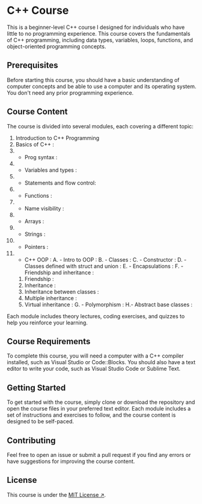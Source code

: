 # C++ Course

This is a beginner-level C++ course I designed for individuals who have little to no programming experience. This course covers the fundamentals of C++ programming, including data types, variables, loops, functions, and object-oriented programming concepts.

## Prerequisites

Before starting this course, you should have a basic understanding of computer concepts and be able to use a computer and its operating system. You don't need any prior programming experience.

## Course Content

The course is divided into several modules, each covering a different topic:

1. Introduction to C++ Programming
2. Basics of C++ :
  1. - Prog syntax :
  2. - Variables and types :
  3. - Statements and flow control:
  4. - Functions :
  5. - Name visibility :
  6. - Arrays :
  7. - Strings :
  8. - Pointers :
  9. - C++ OOP :
    A. - Intro to OOP :
    B. - Classes :
    C. - Constructor :
    D. - Classes defined with struct and union :
    E. - Encapsulations :
    F. - Friendship and inheritance :
      1. Friendship :
      2. Inheritance :
      3. Inheritance between classes :
      4. Multiple inheritance :
      5. Virtual inheritance :
    G. - Polymorphism :
    H.- Abstract base classes :

Each module includes theory lectures, coding exercises, and quizzes to help you reinforce your learning.

## Course Requirements

To complete this course, you will need a computer with a C++ compiler installed, such as Visual Studio or Code::Blocks. You should also have a text editor to write your code, such as Visual Studio Code or Sublime Text.

## Getting Started

To get started with the course, simply clone or download the repository and open the course files in your preferred text editor. Each module includes a set of instructions and exercises to follow, and the course content is designed to be self-paced.

## Contributing

Feel free to open an issue or submit a pull request if you find any errors or have suggestions for improving the course content.

## License

This course is under the [MIT License ↗](https://opensource.org/licenses/MIT).
